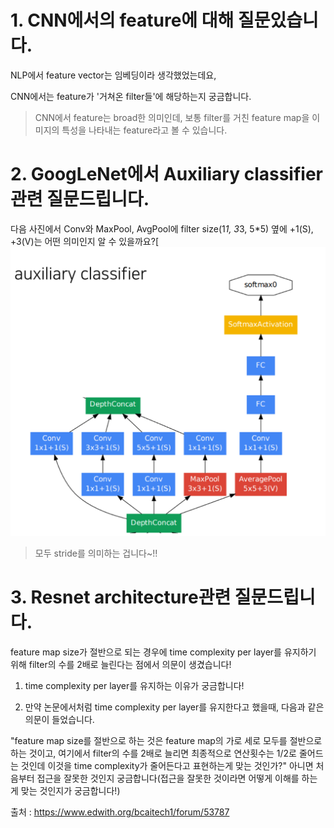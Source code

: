 # 1. CNN에서의 feature에 대해 질문있습니다.

NLP에서 feature vector는 임베딩이라 생각했었는데요,

CNN에서는 feature가 '거쳐온 filter들'에 해당하는지 궁금합니다.



> CNN에서 feature는 broad한 의미인데, 보통 filter를 거친 feature map을 이미지의 특성을 나타내는 feature라고 볼 수 있습니다.





# 2. GoogLeNet에서 Auxiliary classifier관련 질문드립니다.

다음 사진에서 Conv와 MaxPool, AvgPool에 filter size(1*1, 3*3, 5*5) 옆에 +1(S), +3(V)는 어떤 의미인지 알 수 있을까요?[<img src="(3강) Image classification 2.assets/IMG_738E33B08495-1.jpeg" alt="img" style="zoom: 50%;" />





> 모두 stride를 의미하는 겁니다~!!





# 3. Resnet architecture관련 질문드립니다.

feature map size가 절반으로 되는 경우에 time complexity per layer를 유지하기 위해 filter의 수를 2배로 늘린다는 점에서 의문이 생겼습니다!

1. time complexity per layer를 유지하는 이유가 궁금합니다!

2. 만약 논문에서처럼 time complexity per layer를 유지한다고 했을때, 다음과 같은 의문이 들었습니다.

"feature map size를 절반으로 하는 것은 feature map의 가로 세로 모두를 절반으로 하는 것이고, 여기에서 filter의 수를 2배로 늘리면 최종적으로 연산횟수는 1/2로 줄어드는 것인데 이것을 time complexity가 줄어든다고 표현하는게 맞는 것인가?" 아니면 처음부터 접근을 잘못한 것인지 궁금합니다(접근을 잘못한 것이라면 어떻게 이해를 하는게 맞는 것인지가 궁금합니다!)



출처 : https://www.edwith.org/bcaitech1/forum/53787